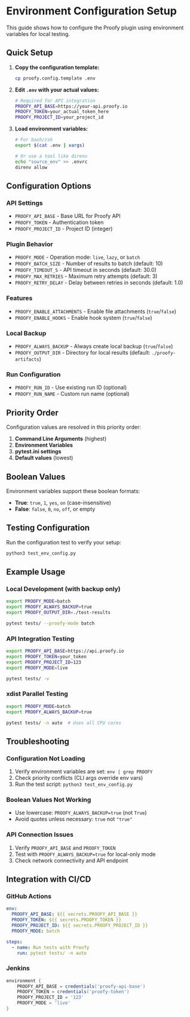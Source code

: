 # Environment Configuration Setup

This guide shows how to configure the Proofy plugin using environment variables for local testing.

## Quick Setup

1. **Copy the configuration template:**

   ```bash
   cp proofy.config.template .env
   ```

2. **Edit `.env` with your actual values:**

   ```bash
   # Required for API integration
   PROOFY_API_BASE=https://your-api.proofy.io
   PROOFY_TOKEN=your_actual_token_here
   PROOFY_PROJECT_ID=your_project_id
   ```

3. **Load environment variables:**

   ```bash
   # For bash/zsh
   export $(cat .env | xargs)

   # Or use a tool like direnv
   echo "source_env" >> .envrc
   direnv allow
   ```

## Configuration Options

### API Settings

- `PROOFY_API_BASE` - Base URL for Proofy API
- `PROOFY_TOKEN` - Authentication token
- `PROOFY_PROJECT_ID` - Project ID (integer)

### Plugin Behavior

- `PROOFY_MODE` - Operation mode: `live`, `lazy`, or `batch`
- `PROOFY_BATCH_SIZE` - Number of results to batch (default: 10)
- `PROOFY_TIMEOUT_S` - API timeout in seconds (default: 30.0)
- `PROOFY_MAX_RETRIES` - Maximum retry attempts (default: 3)
- `PROOFY_RETRY_DELAY` - Delay between retries in seconds (default: 1.0)

### Features

- `PROOFY_ENABLE_ATTACHMENTS` - Enable file attachments (`true`/`false`)
- `PROOFY_ENABLE_HOOKS` - Enable hook system (`true`/`false`)

### Local Backup

- `PROOFY_ALWAYS_BACKUP` - Always create local backup (`true`/`false`)
- `PROOFY_OUTPUT_DIR` - Directory for local results (default: `./proofy-artifacts`)

### Run Configuration

- `PROOFY_RUN_ID` - Use existing run ID (optional)
- `PROOFY_RUN_NAME` - Custom run name (optional)

## Priority Order

Configuration values are resolved in this priority order:

1. **Command Line Arguments** (highest)
2. **Environment Variables**
3. **pytest.ini settings**
4. **Default values** (lowest)

## Boolean Values

Environment variables support these boolean formats:

- **True**: `true`, `1`, `yes`, `on` (case-insensitive)
- **False**: `false`, `0`, `no`, `off`, or empty

## Testing Configuration

Run the configuration test to verify your setup:

```bash
python3 test_env_config.py
```

## Example Usage

### Local Development (with backup only)

```bash
export PROOFY_MODE=batch
export PROOFY_ALWAYS_BACKUP=true
export PROOFY_OUTPUT_DIR=./test-results

pytest tests/ --proofy-mode batch
```

### API Integration Testing

```bash
export PROOFY_API_BASE=https://api.proofy.io
export PROOFY_TOKEN=your_token
export PROOFY_PROJECT_ID=123
export PROOFY_MODE=live

pytest tests/ -v
```

### xdist Parallel Testing

```bash
export PROOFY_MODE=batch
export PROOFY_ALWAYS_BACKUP=true

pytest tests/ -n auto  # Uses all CPU cores
```

## Troubleshooting

### Configuration Not Loading

1. Verify environment variables are set: `env | grep PROOFY`
2. Check priority conflicts (CLI args override env vars)
3. Run the test script: `python3 test_env_config.py`

### Boolean Values Not Working

- Use lowercase: `PROOFY_ALWAYS_BACKUP=true` (not `True`)
- Avoid quotes unless necessary: `true` not `"true"`

### API Connection Issues

1. Verify `PROOFY_API_BASE` and `PROOFY_TOKEN`
2. Test with `PROOFY_ALWAYS_BACKUP=true` for local-only mode
3. Check network connectivity and API endpoint

## Integration with CI/CD

### GitHub Actions

```yaml
env:
  PROOFY_API_BASE: ${{ secrets.PROOFY_API_BASE }}
  PROOFY_TOKEN: ${{ secrets.PROOFY_TOKEN }}
  PROOFY_PROJECT_ID: ${{ secrets.PROOFY_PROJECT_ID }}
  PROOFY_MODE: batch

steps:
  - name: Run tests with Proofy
    run: pytest tests/ -n auto
```

### Jenkins

```groovy
environment {
    PROOFY_API_BASE = credentials('proofy-api-base')
    PROOFY_TOKEN = credentials('proofy-token')
    PROOFY_PROJECT_ID = '123'
    PROOFY_MODE = 'live'
}
```
